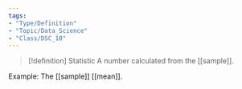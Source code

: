 ```yaml
---
tags:
- "Type/Definition"
- "Topic/Data_Science"
- "Class/DSC_10"
---
```


> [!definition] Statistic
> A number calculated from the [[sample]].  

Example: The [[sample]] [[mean]].
